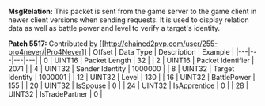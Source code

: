 **MsgRelation:** This packet is sent from the game server to the game client in newer client versions when sending requests. It is used to display relation data as well as battle power and level to verify a target's identity.

**Patch 5517:** Contributed by [[http://chained2pvp.com/user/255-pro4never/|Pro4Never]]
| Offset | Data Type | Description | Example |
|---|---|---|---|
| 0 | UINT16 | Packet Length | 32 |
| 2 | UINT16 | Packet Identifier | 2071 |
| 4 | UINT32 | Sender Identity | 1000000 |
| 8 | UINT32 | Target Identity | 1000001 |
| 12 | UINT32 | Level | 130 |
| 16 | UINT32 | BattlePower | 155 |
| 20 | UINT32 | IsSpouse | 0 |
| 24 | UINT32 | IsApprentice | 0 |
| 28 | UINT32 | IsTradePartner | 0 |
